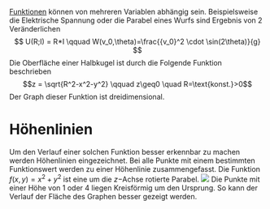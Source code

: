 [Funktionen](Funktionen.md) können von mehreren Variablen abhängig sein. Beispielsweise die Elektrische Spannung oder die Parabel eines Wurfs sind Ergebnis von 2 Veränderlichen
$$
U(R;I) = R*I \qquad W(v_0,\theta)=\frac{{v_0}^2 \cdot \sin(2\theta)}{g}
$$
Die Oberfläche einer Halbkugel ist durch die Folgende Funktion beschrieben
$$z = \sqrt{R^2-x^2-y^2} \qquad z\geq0 \quad R=\text{konst.}>0$$
Der Graph dieser Funktion ist dreidimensional.

# Höhenlinien
Um den Verlauf einer solchen Funktion besser erkennbar zu machen werden Höhenlinien eingezeichnet. Bei alle Punkte mit einem bestimmten Funktionswert werden zu einer Höhenlinie zusammengefasst. 
Die Funktion $f(x,y)=x^2+y^2$ ist eine um die $z-$Achse rotierte Parabel. 
![](Höhenlinien.png)
Die Punkte mit einer Höhe von 1 oder 4 liegen Kreisförmig um den Ursprung. So kann der Verlauf der Fläche des Graphen besser gezeigt werden.